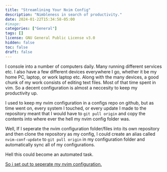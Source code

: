 ```yaml
---
title: "Streamlining Your Nvim Config"
description: "Nimbleness in search of productivity." 
date: 2024-01-22T15:34:58-05:00
#image: 
categories: ["General"]
tags: []
license: GNU General Public License v3.0 
hidden: false
toc: false
draft: false
---
```


I console into a number of computers daily. Many running different services etc. I also have a few different devices everywhere I go, whether it be my home PC, laptop, or work laptop etc. Along with the many devices, a good chunk of my work consists of editing text files. Most of that time spent in vim. So a decent configuration is almost a neccesity to keep my productivity up.

I used to keep my nvim configuration in a configs repo on github, but as time went on, every system I touched, or every update I made to the repository meant that I would have to `git pull origin` and copy the contents into where ever the hell my nvim config folder was.

Well, If I seperate the nvim configuration folder/files into its own repository and then clone the repository as my config, I could create an alias called `nvim-conf-update` to `git pull origin` in my configuration folder and automatically sync all of my configurations. 

Hell this could become an automated task.

[So i set out to seperate my nvim configuration.](https://github.com/ofgrenudo/nvim) 
